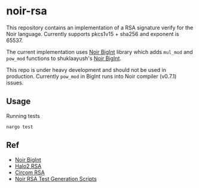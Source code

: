 # noir-rsa

This repository contains an implementation of a RSA signature verify for the Noir language. Currently supports pkcs1v15 + sha256 and exponent is 65537.

The current implementation uses [Noir BigInt](https://github.com/richardliang/noir-bigint) library which adds `mul_mod` and `pow_mod` functions to shuklaayush's [Noir BigInt](https://github.com/shuklaayush/noir-bigint/).

This repo is under heavy development and should not be used in production. Currently `pow_mod` in BigInt runs into Noir compiler (v0.7.1) issues.

## Usage
Running tests
```
nargo test
```

## Ref
- [Noir BigInt](https://github.com/richardliang/noir-bigint)
- [Halo2 RSA](https://github.com/zkemail/halo2-rsa) 
- [Circom RSA](https://github.com/zkp-application/circom-rsa-verify)
- [Noir RSA Test Generation Scripts](https://github.com/SetProtocol/noir_rsa_scripts)
